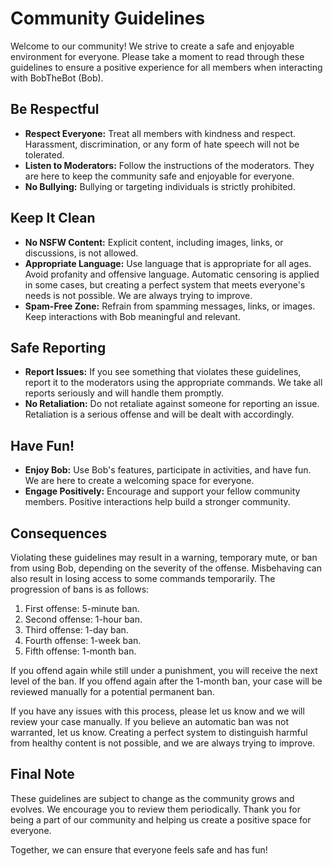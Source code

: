# Community Guidelines

Welcome to our community! We strive to create a safe and enjoyable environment for everyone. Please take a moment to read through these guidelines to ensure a positive experience for all members when interacting with BobTheBot (Bob).

## Be Respectful

- **Respect Everyone:** Treat all members with kindness and respect. Harassment, discrimination, or any form of hate speech will not be tolerated.
- **Listen to Moderators:** Follow the instructions of the moderators. They are here to keep the community safe and enjoyable for everyone.
- **No Bullying:** Bullying or targeting individuals is strictly prohibited.

## Keep It Clean

- **No NSFW Content:** Explicit content, including images, links, or discussions, is not allowed.
- **Appropriate Language:** Use language that is appropriate for all ages. Avoid profanity and offensive language. Automatic censoring is applied in some cases, but creating a perfect system that meets everyone's needs is not possible. We are always trying to improve.
- **Spam-Free Zone:** Refrain from spamming messages, links, or images. Keep interactions with Bob meaningful and relevant.

## Safe Reporting

- **Report Issues:** If you see something that violates these guidelines, report it to the moderators using the appropriate commands. We take all reports seriously and will handle them promptly.
- **No Retaliation:** Do not retaliate against someone for reporting an issue. Retaliation is a serious offense and will be dealt with accordingly.

## Have Fun!

- **Enjoy Bob:** Use Bob's features, participate in activities, and have fun. We are here to create a welcoming space for everyone.
- **Engage Positively:** Encourage and support your fellow community members. Positive interactions help build a stronger community.

## Consequences

Violating these guidelines may result in a warning, temporary mute, or ban from using Bob, depending on the severity of the offense. Misbehaving can also result in losing access to some commands temporarily. The progression of bans is as follows:

1. First offense: 5-minute ban.
2. Second offense: 1-hour ban.
3. Third offense: 1-day ban.
4. Fourth offense: 1-week ban.
5. Fifth offense: 1-month ban.

If you offend again while still under a punishment, you will receive the next level of the ban. If you offend again after the 1-month ban, your case will be reviewed manually for a potential permanent ban.

If you have any issues with this process, please let us know and we will review your case manually. If you believe an automatic ban was not warranted, let us know. Creating a perfect system to distinguish harmful from healthy content is not possible, and we are always trying to improve.

## Final Note

These guidelines are subject to change as the community grows and evolves. We encourage you to review them periodically. Thank you for being a part of our community and helping us create a positive space for everyone.

Together, we can ensure that everyone feels safe and has fun!
